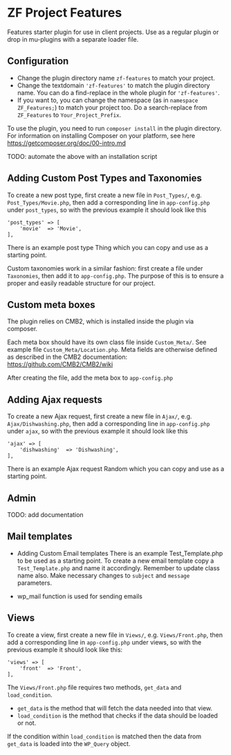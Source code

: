 ZF Project Features
=================

Features starter plugin for use in client projects. Use as a regular plugin or drop in mu-plugins with a separate loader file.

## Configuration

- Change the plugin directory name `zf-features` to match your project.
- Change the textdomain `'zf-features'` to match the plugin directory name. You can do a find-replace in the whole plugin for `'zf-features'`.
- If you want to, you can change the namespace (as in `namespace ZF_Features;`) to match your project too. Do a search-replace from `ZF_Features` to `Your_Project_Prefix`.

To use the plugin, you need to run `composer install` in the plugin directory. For information on installing Composer on your platform, see here https://getcomposer.org/doc/00-intro.md

TODO: automate the above with an installation script

## Adding Custom Post Types and Taxonomies

To create a new post type, first create a new file in `Post_Types/`, e.g. `Post_Types/Movie.php`, then add a corresponding line in `app-config.php` under `post_types`, so with the previous example it should look like this

	'post_types' => [
		'movie'  => 'Movie',
	],

There is an example post type Thing which you can copy and use as a starting point.

Custom taxonomies work in a similar fashion: first create a file under `Taxonomies`, then add it to `app-config.php`. The purpose of this is to ensure a proper and easily readable structure for our project.

## Custom meta boxes

The plugin relies on CMB2, which is installed inside the plugin via composer.

Each meta box should have its own class file inside `Custom_Meta/`. See example file `Custom_Meta/Location.php`. Meta fields are otherwise defined as described in the CMB2 documentation: https://github.com/CMB2/CMB2/wiki

After creating the file, add the meta box to `app-config.php`

## Adding Ajax requests

To create a new Ajax request, first create a new file in `Ajax/`, e.g. `Ajax/Dishwashing.php`, then add a corresponding line in `app-config.php` under `ajax`, so with the previous example it should look like this

	'ajax' => [
		'dishwashing'  => 'Dishwashing',
	],

There is an example Ajax request Random which you can copy and use as a starting point.

## Admin 

TODO: add documentation

## Mail templates

* Adding Custom Email templates
There is an example Test_Template.php to be used as a starting point.
To create a new email template copy a `Test_Template.php` and name it accordingly.
Remember to update class name also. Make necessary changes to `subject` and `message` parameters.

* wp_mail function is used for sending emails

## Views

To create a view, first create a new file in `Views/`, e.g. `Views/Front.php`, then add a corresponding line in `app-config.php` under views, so with the previous example it should look like this:

	'views' => [
		'front'  => 'Front',
	],

The `Views/Front.php` file requires two methods, `get_data` and `load_condition`.

* `get_data` is the method that will fetch the data needed into that view.
* `load_condition` is the method that checks if the data should be loaded or not.

If the condition within `load_condition` is matched then the data from `get_data` is loaded into the `WP_Query` object.

